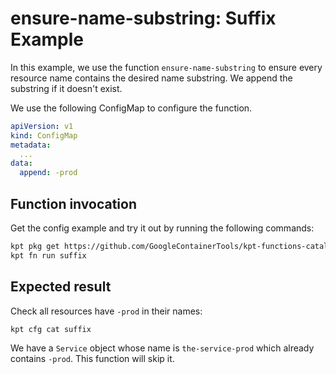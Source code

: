 # ensure-name-substring: Suffix Example

In this example, we use the function `ensure-name-substring` to ensure every
resource name contains the desired name substring. We append the substring if it
doesn't exist.

We use the following ConfigMap to configure the function.

```yaml
apiVersion: v1
kind: ConfigMap
metadata:
  ...
data:
  append: -prod
```

## Function invocation

Get the config example and try it out by running the following commands:

```sh
kpt pkg get https://github.com/GoogleContainerTools/kpt-functions-catalog.git/examples/ensure-name-substring/suffix .
kpt fn run suffix
```

## Expected result

Check all resources have `-prod` in their names:

```sh
kpt cfg cat suffix
```

We have a `Service` object whose name is `the-service-prod` which already
contains `-prod`. This function will skip it.
